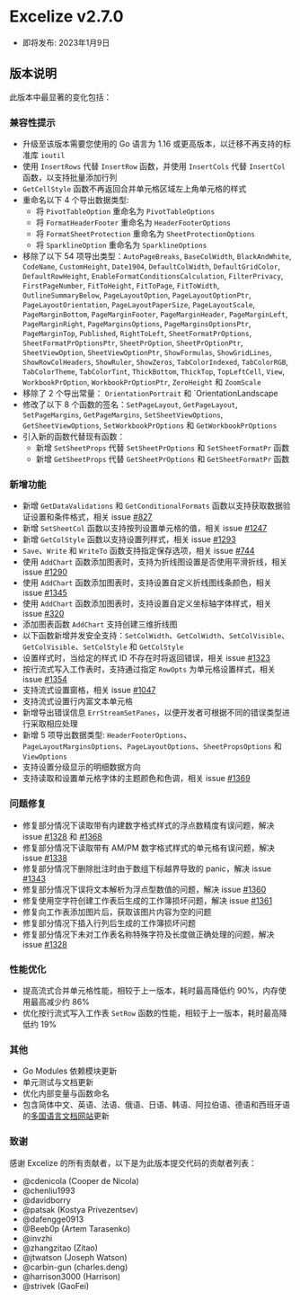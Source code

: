 # Excelize v2.7.0

* 即将发布: 2023年1月9日

## 版本说明

此版本中最显著的变化包括：

### 兼容性提示

* 升级至该版本需要您使用的 Go 语言为 1.16 或更高版本，以迁移不再支持的标准库 `ioutil`
* 使用 `InsertRows` 代替 `InsertRow` 函数，并使用 `InsertCols` 代替 `InsertCol` 函数，以支持批量添加行列
* `GetCellStyle` 函数不再返回合并单元格区域左上角单元格的样式
* 重命名以下 4 个导出数据类型:
  * 将 `PivotTableOption` 重命名为 `PivotTableOptions`
  * 将 `FormatHeaderFooter` 重命名为 `HeaderFooterOptions`
  * 将 `FormatSheetProtection` 重命名为 `SheetProtectionOptions`
  * 将 `SparklineOption` 重命名为 `SparklineOptions`
* 移除了以下 54 项导出类型：`AutoPageBreaks`, `BaseColWidth`, `BlackAndWhite`, `CodeName`, `CustomHeight`, `Date1904`, `DefaultColWidth`, `DefaultGridColor`, `DefaultRowHeight`, `EnableFormatConditionsCalculation`, `FilterPrivacy`, `FirstPageNumber`, `FitToHeight`, `FitToPage`, `FitToWidth`, `OutlineSummaryBelow`, `PageLayoutOption`, `PageLayoutOptionPtr`, `PageLayoutOrientation`, `PageLayoutPaperSize`, `PageLayoutScale`, `PageMarginBottom`, `PageMarginFooter`, `PageMarginHeader`, `PageMarginLeft`, `PageMarginRight`, `PageMarginsOptions`, `PageMarginsOptionsPtr`, `PageMarginTop`, `Published`, `RightToLeft`, `SheetFormatPrOptions`, `SheetFormatPrOptionsPtr`, `SheetPrOption`, `SheetPrOptionPtr`, `SheetViewOption`, `SheetViewOptionPtr`, `ShowFormulas`, `ShowGridLines`, `ShowRowColHeaders`, `ShowRuler`, `ShowZeros`, `TabColorIndexed`, `TabColorRGB`, `TabColorTheme`, `TabColorTint`, `ThickBottom`, `ThickTop`, `TopLeftCell`, `View`, `WorkbookPrOption`, `WorkbookPrOptionPtr`, `ZeroHeight` 和 `ZoomScale`
* 移除了 2 个导出常量： `OrientationPortrait` 和 `OrientationLandscape
* 修改了以下 8 个函数的签名：`SetPageLayout`, `GetPageLayout`, `SetPageMargins`, `GetPageMargins`, `SetSheetViewOptions`, `GetSheetViewOptions`, `SetWorkbookPrOptions` 和 `GetWorkbookPrOptions`
* 引入新的函数代替现有函数：
  * 新增 `SetSheetProps` 代替 `SetSheetPrOptions` 和 `SetSheetFormatPr` 函数
  * 新增 `GetSheetProps` 代替 `GetSheetPrOptions` 和 `GetSheetFormatPr` 函数

### 新增功能

* 新增 `GetDataValidations` 和 `GetConditionalFormats` 函数以支持获取数据验证设置和条件格式，相关 issue [#827](https://github.com/xuri/excelize/issues/827)
* 新增 `SetSheetCol` 函数以支持按列设置单元格的值，相关 issue [#1247](https://github.com/xuri/excelize/issues/1247)
* 新增 `GetColStyle` 函数以支持设置列样式，相关 issue [#1293](https://github.com/xuri/excelize/issues/1293)
* `Save`、`Write` 和 `WriteTo` 函数支持指定保存选项，相关 issue [#744](https://github.com/xuri/excelize/issues/744)
* 使用 `AddChart` 函数添加图表时，支持为折线图设置是否使用平滑折线，相关 issue [#1290](https://github.com/xuri/excelize/issues/1290)
* 使用 `AddChart` 函数添加图表时，支持设置自定义折线图线条颜色，相关 issue [#1345](https://github.com/xuri/excelize/issues/1345)
* 使用 `AddChart` 函数添加图表时，支持设置自定义坐标轴字体样式，相关 issue [#320](https://github.com/xuri/excelize/issues/320)
* 添加图表函数 `AddChart` 支持创建三维折线图
* 以下函数新增并发安全支持：`SetColWidth`、`GetColWidth`、`SetColVisible`、`GetColVisible`、`SetColStyle` 和 `GetColStyle`
* 设置样式时，当给定的样式 ID 不存在时将返回错误，相关 issue [#1323](https://github.com/xuri/excelize/issues/1323)
* 按行流式写入工作表时，支持通过指定 `RowOpts` 为单元格设置样式，相关 issue [#1354](https://github.com/xuri/excelize/issues/1354)
* 支持流式设置窗格，相关 issue [#1047](https://github.com/xuri/excelize/issues/1047)
* 支持流式设置行内富文本单元格
* 新增导出错误信息 `ErrStreamSetPanes`，以便开发者可根据不同的错误类型进行采取相应处理
* 新增 5 项导出数据类型: `HeaderFooterOptions`、`PageLayoutMarginsOptions`、`PageLayoutOptions`、`SheetPropsOptions` 和 `ViewOptions`
* 支持设置分级显示的明细数据方向
* 支持读取和设置单元格字体的主题颜色和色调，相关 issue [#1369](https://github.com/xuri/excelize/issues/1369)

### 问题修复

* 修复部分情况下读取带有内建数字格式样式的浮点数精度有误问题，解决 issue [#1328](https://github.com/xuri/excelize/issues/1328) 和 [#1368](https://github.com/xuri/excelize/issues/1368)
* 修复部分情况下读取带有 AM/PM 数字格式样式的单元格有误问题，解决 issue [#1338](https://github.com/xuri/excelize/issues/1338)
* 修复部分情况下删除批注时由于数组下标越界导致的 panic，解决 issue [#1343](https://github.com/xuri/excelize/issues/1343)
* 修复部分情况下误将文本解析为浮点型数值的问题，解决 issue [#1360](https://github.com/xuri/excelize/issues/1360)
* 修复使用空字符创建工作表后生成的工作簿损坏问题，解决 issue [#1361](https://github.com/xuri/excelize/issues/1361)
* 修复向工作表添加图片后，获取该图片内容为空的问题
* 修复部分情况下插入行列后生成的工作簿损坏问题
* 修复部分情况下未对工作表名称特殊字符及长度做正确处理的问题，解决 issue [#1328](https://github.com/xuri/excelize/issues/1328)

### 性能优化

* 提高流式合并单元格性能，相较于上一版本，耗时最高降低约 90%，内存使用最高减少约 86%
* 优化按行流式写入工作表 `SetRow` 函数的性能，相较于上一版本，耗时最高降低约 19%

### 其他

* Go Modules 依赖模块更新
* 单元测试与文档更新
* 优化内部变量与函数命名
* 包含简体中文、英语、法语、俄语、日语、韩语、阿拉伯语、德语和西班牙语的[多国语言文档网站](https://xuri.me/excelize)更新

### 致谢

感谢 Excelize 的所有贡献者，以下是为此版本提交代码的贡献者列表：

* @cdenicola (Cooper de Nicola)
* @chenliu1993
* @davidborry
* @patsak (Kostya Privezentsev)
* @dafengge0913
* @Beeb0p (Artem Tarasenko)
* @invzhi
* @zhangzitao (Zitao)
* @jtwatson (Joseph Watson)
* @carbin-gun (charles.deng)
* @harrison3000 (Harrison)
* @strivek (GaoFei)
